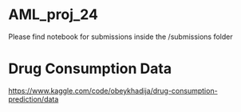 # AML_proj_24

Please find notebook for submissions inside the /submissions folder

# Drug Consumption Data

https://www.kaggle.com/code/obeykhadija/drug-consumption-prediction/data
